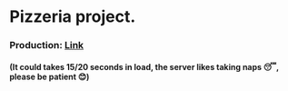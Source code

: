 # Pizzeria project.

### Production: [Link](https://project-pizzeria.basula33.repl.co) 
#### (It could takes 15/20 seconds in load, the server likes taking naps 😴, please be patient 😊)